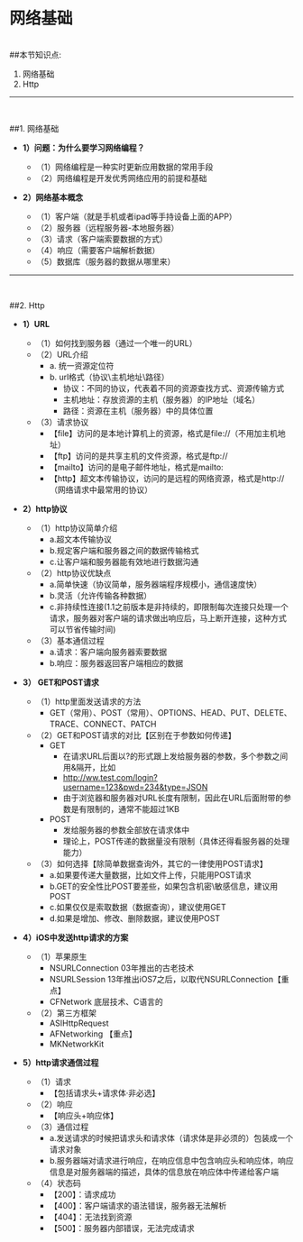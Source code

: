 # 网络基础
<br/>
##本节知识点:

1. 网络基础
2. Http


--- 
<br/>


##1. 网络基础
- **1）问题：为什么要学习网络编程？**
    - （1）网络编程是一种实时更新应用数据的常用手段
    - （2）网络编程是开发优秀网络应用的前提和基础



- **2）网络基本概念**
    - （1）客户端（就是手机或者ipad等手持设备上面的APP）
    - （2）服务器（远程服务器-本地服务器）
    - （3）请求（客户端索要数据的方式）
    - （4）响应（需要客户端解析数据）
    - （5）数据库（服务器的数据从哪里来）



--- 
<br/>

##2. Http

- **1）URL**
    - （1）如何找到服务器（通过一个唯一的URL）
    - （2）URL介绍
        - a. 统一资源定位符
        - b. url格式（协议\主机地址\路径）
            - 协议：不同的协议，代表着不同的资源查找方式、资源传输方式
            - 主机地址：存放资源的主机（服务器）的IP地址（域名）
            - 路径：资源在主机（服务器）中的具体位置
    - （3）请求协议
        - 【file】访问的是本地计算机上的资源，格式是file://（不用加主机地址）
        - 【ftp】访问的是共享主机的文件资源，格式是ftp://
        - 【mailto】访问的是电子邮件地址，格式是mailto:
        - 【http】超文本传输协议，访问的是远程的网络资源，格式是http://（网络请求中最常用的协议）


- **2）http协议**
    - （1）http协议简单介绍
         - a.超文本传输协议
         - b.规定客户端和服务器之间的数据传输格式
         - c.让客户端和服务器能有效地进行数据沟通
    - （2）http协议优缺点
        - a.简单快速（协议简单，服务器端程序规模小，通信速度快）
        - b.灵活（允许传输各种数据）
        - c.非持续性连接(1.1之前版本是非持续的，即限制每次连接只处理一个请求，服务器对客户端的请求做出响应后，马上断开连接，这种方式可以节省传输时间)
    - （3）基本通信过程
        - a.请求：客户端向服务器索要数据
        - b.响应：服务器返回客户端相应的数据


- **3） GET和POST请求**
    - （1）http里面发送请求的方法
        - GET（常用）、POST（常用）、OPTIONS、HEAD、PUT、DELETE、TRACE、CONNECT、PATCH
    - （2）GET和POST请求的对比【区别在于参数如何传递】
        - GET
            - 在请求URL后面以?的形式跟上发给服务器的参数，多个参数之间用&隔开，比如
            - http://ww.test.com/login?username=123&pwd=234&type=JSON
            - 由于浏览器和服务器对URL长度有限制，因此在URL后面附带的参数是有限制的，通常不能超过1KB
        - POST
            - 发给服务器的参数全部放在请求体中
            - 理论上，POST传递的数据量没有限制（具体还得看服务器的处理能力）
    - （3）如何选择【除简单数据查询外，其它的一律使用POST请求】
        - a.如果要传递大量数据，比如文件上传，只能用POST请求
        - b.GET的安全性比POST要差些，如果包含机密\敏感信息，建议用POST
        - c.如果仅仅是索取数据（数据查询），建议使用GET
        - d.如果是增加、修改、删除数据，建议使用POST


- **4）iOS中发送http请求的方案**
    - （1）苹果原生
        - NSURLConnection 03年推出的古老技术
        - NSURLSession 	13年推出iOS7之后，以取代NSURLConnection【重点】
        - CFNetwork		底层技术、C语言的
    - （2）第三方框架
        - ASIHttpRequest
        - AFNetworking 		【重点】
        - MKNetworkKit


- **5）http请求通信过程**
    - （1）请求
        - 【包括请求头+请求体·非必选】
    - （2）响应
        - 【响应头+响应体】
    - （3）通信过程
        - a.发送请求的时候把请求头和请求体（请求体是非必须的）包装成一个请求对象
        - b.服务器端对请求进行响应，在响应信息中包含响应头和响应体，响应信息是对服务器端的描述，具体的信息放在响应体中传递给客户端
    - （4）状态码
        - 【200】：请求成功
        - 【400】：客户端请求的语法错误，服务器无法解析
        - 【404】：无法找到资源
        - 【500】：服务器内部错误，无法完成请求


